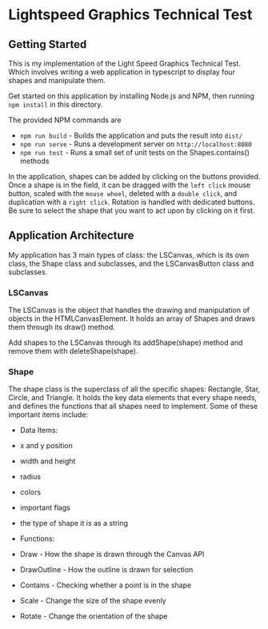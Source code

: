 # Lightspeed Graphics Technical Test


## Getting Started 

This is my implementation of the Light Speed Graphics Technical Test. Which 
involves writing a web application in typescript to display four shapes and 
manipulate them. 

Get started on this application by installing Node.js and NPM, then running 
`npm install` in this directory.

The provided NPM commands are

- `npm run build` - Builds the application and puts the result into `dist/`
- `npm run serve` - Runs a development server on `http://localhost:8080`
- `npm run test` - Runs a small set of unit tests on the Shapes.contains() methods 

In the application, shapes can be added by clicking on the buttons provided. Once a shape is in the field, it can be dragged with the `left click` mouse button, scaled with the `mouse wheel`, deleted with a `double click`, and duplication with a `right click`. Rotation is handled with dedicated buttons. Be sure to select the shape that you want to act upon by clicking on it first. 

## Application Architecture 

My application has 3 main types of class: the LSCanvas, which is its own class, the Shape class and subclasses, and the LSCanvasButton class and subclasses. 

### LSCanvas 

The LSCanvas is the object that handles the drawing and manipulation of objects in the HTMLCanvasElement. It holds an array of Shapes and draws them through its draw() method. 

Add shapes to the LSCanvas through its addShape(shape) method and remove them with deleteShape(shape). 

### Shape 

The shape class is the superclass of all the specific shapes: Rectangle, Star, Circle, and Triangle. It holds the key data elements that every shape needs, and defines the functions that all shapes need to implement. Some of these important items include:

* Data Items:
* x and y position
* width and height
* radius 
* colors
* important flags
* the type of shape it is as a string 

* Functions: 
* Draw - How the shape is drawn through the Canvas API 
* DrawOutline - How the outline is drawn for selection
* Contains - Checking whether a point is in the shape
* Scale - Change the size of the shape evenly 
* Rotate - Change the orientation of the shape 



